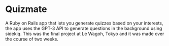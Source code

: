 # Quizmate

A Ruby on Rails app that lets you generate quizzes based on your interests, the app uses the GPT-3 API to generate questions in the background using sidekiq. This was the final project at Le Wagoh, Tokyo and it was made over the course of two weeks.
